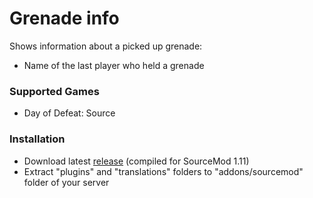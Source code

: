 # Grenade info

Shows information about a picked up grenade:

* Name of the last player who held a grenade

### Supported Games

* Day of Defeat: Source

### Installation

* Download latest [release](https://github.com/dronelektron/grenade-info/releases) (compiled for SourceMod 1.11)
* Extract "plugins" and "translations" folders to "addons/sourcemod" folder of your server
